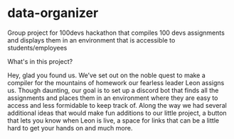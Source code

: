 # data-organizer
Group project for 100devs hackathon that compiles 100 devs assignments and displays them in an environment that is accessible to students/employees

What's in this project?

Hey, glad you found us. We’ve set out on the noble quest to make a compiler for the mountains of homework our fearless leader Leon assigns us. Though daunting, our goal is to set up a discord bot that finds all the assignments and places them in an environment where they are easy to access and less formidable to keep track of. Along the way we had several additional ideas that would make fun additions to our little project, a button that lets you know when Leon is live, a space for links that can be a little hard to get your hands on and much more.
